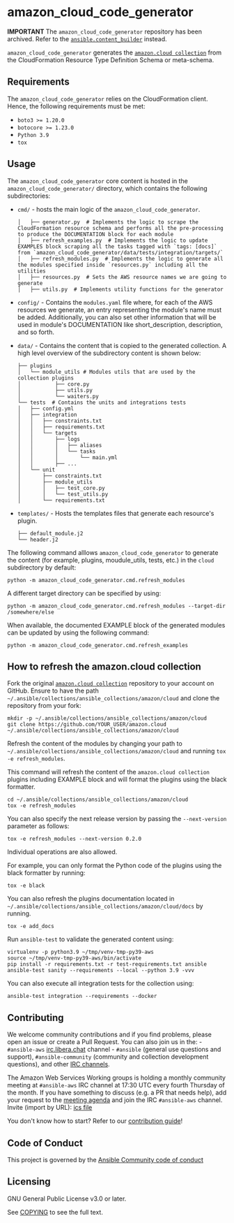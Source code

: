 # amazon_cloud_code_generator

**IMPORTANT**
The `amazon_cloud_code_generator` repository has been archived. Refer to the [`ansible.content_builder`](https://github.com/ansible-community/ansible.content_builder) instead.

`amazon_cloud_code_generator` generates the [``amazon.cloud collection``](https://github.com/ansible-collections/amazon.cloud) from the CloudFormation Resource Type Definition Schema or meta-schema.

## Requirements

The `amazon_cloud_code_generator` relies on the CloudFormation client. Hence, the following requirements must be met:
- `boto3 >= 1.20.0`
- `botocore >= 1.23.0`
- `Python 3.9`
- `tox`

## Usage

The `amazon_cloud_code_generator` core content is hosted in the `amazon_cloud_code_generator/` directory, which contains the following subdirectories:

- `cmd/` - hosts the main logic of the `amazon_cloud_code_generator`.
    ```
    │   ├── generator.py  # Implements the logic to scrape the CloudFormation resource schema and performs all the pre-processing to produce the DOCUMENTATION block for each module
    │   ├── refresh_examples.py  # Implements the logic to update EXAMPLES block scraping all the tasks tagged with `tags: [docs]` from `amazon_cloud_code_generator/data/tests/integration/targets/`
    │   ├── refresh_modules.py  # Implements the logic to generate all the modules specified inside `resources.py` including all the utilities
    │   ├── resources.py  # Sets the AWS resource names we are going to generate  
    │   ├── utils.py  # Implements utility functions for the generator
    ```

- `config/` - Contains the `modules.yaml` file where, for each of the AWS resources we generate, an entry representing the module's name must be added. Additionally, you can also set other information that will be used in module's DOCUMENTATION like short_description, description, and so forth.

- `data/` - Contains the content that is copied to the generated collection. A high level overview of the subdirectory content is shown below:
    ```
    ├── plugins
    │   └── module_utils # Modules utils that are used by the collection plugins
    │           ├── core.py
    │           ├── utils.py
    │           └── waiters.py
    └── tests  # Contains the units and integrations tests
    │   ├── config.yml
    │   ├── integration
    │   │   ├── constraints.txt
    │   │   ├── requirements.txt
    │   │   └── targets
    │   │       ├── logs
    │   │       │   ├── aliases
    │   │       │   └── tasks
    │   │       │       └── main.yml
    │   │       ├── ...
    │   └── unit
    │       ├── constraints.txt
    │       ├── module_utils
    │       │   ├── test_core.py
    │       │   └── test_utils.py
    │       └── requirements.txt
    ```

- `templates/` - Hosts the templates files that generate each resource's plugin.
    ```
    ├── default_module.j2
    └── header.j2
    ```

The following command alllows `amazon_cloud_code_generator` to generate the content (for example, plugins, moudule_utils, tests, etc.) in the `cloud` subdirectory by default:

```python -m amazon_cloud_code_generator.cmd.refresh_modules```

A different target directory can be specified by using:

```python -m amazon_cloud_code_generator.cmd.refresh_modules --target-dir /somewhere/else```

When available, the documented EXAMPLE block of the generated modules can be updated by using the following command:

```python -m amazon_cloud_code_generator.cmd.refresh_examples```

## How to refresh the amazon.cloud collection

Fork the original [``amazon.cloud collection``](https://github.com/ansible-collections/amazon.cloud) repository to your account on GitHub. Ensure to have the path `~/.ansible/collections/ansible_collections/amazon/cloud` and clone the repository from your fork:
```
mkdir -p ~/.ansible/collections/ansible_collections/amazon/cloud
git clone https://github.com/YOUR_USER/amazon.cloud ~/.ansible/collections/ansible_collections/amazon/cloud
```

Refresh the content of the modules by changing your path to `~/.ansible/collections/ansible_collections/amazon/cloud` and running `tox -e refresh_modules`.

This command will refresh the content of the ``amazon.cloud collection`` plugins including EXAMPLE block and will format the plugins using the black formatter.
```
cd ~/.ansible/collections/ansible_collections/amazon/cloud
tox -e refresh_modules
```

You can also specify the next release version by passing the `--next-version` parameter as follows:
```
tox -e refresh_modules --next-version 0.2.0
```

Individual operations are also allowed. 

For example, you can only format the Python code of the plugins using the black formatter by running:

```tox -e black```

You can also refresh the plugins documentation located in `~/.ansible/collections/ansible_collections/amazon/cloud/docs` by running.

```tox -e add_docs```

Run `ansible-test` to validate the generated content using:
```
virtualenv -p python3.9 ~/tmp/venv-tmp-py39-aws
source ~/tmp/venv-tmp-py39-aws/bin/activate
pip install -r requirements.txt -r test-requirements.txt ansible
ansible-test sanity --requirements --local --python 3.9 -vvv
```

You can also execute all integration tests for the collection using:
```
ansible-test integration --requirements --docker

```

## Contributing
We welcome community contributions and if you find problems, please open an issue or create a Pull Request. You can also join us in the:
    - `#ansible-aws` [irc.libera.chat](https://libera.chat/) channel
    - `#ansible` (general use questions and support), `#ansible-community` (community and collection development questions), and other [IRC channels](https://docs.ansible.com/ansible/devel/community/communication.html#irc-channels).

The Amazon Web Services Working groups is holding a monthly community meeting at `#ansible-aws` IRC channel at 17:30 UTC every fourth Thursday of the month. If you have something to discuss (e.g. a PR that needs help), add your request to the [meeting agenda](https://github.com/ansible/community/issues/654) and join the IRC `#ansible-aws` channel. Invite (import by URL): [ics file](https://raw.githubusercontent.com/ansible/community/main/meetings/ical/aws.ics)

You don't know how to start? Refer to our [contribution guide](CONTRIBUTING.md)!

## Code of Conduct

This project is governed by the [Ansible Community code of conduct](https://docs.ansible.com/ansible/latest/community/code_of_conduct.html)

## Licensing

GNU General Public License v3.0 or later.

See [COPYING](https://www.gnu.org/licenses/gpl-3.0.txt) to see the full text.
